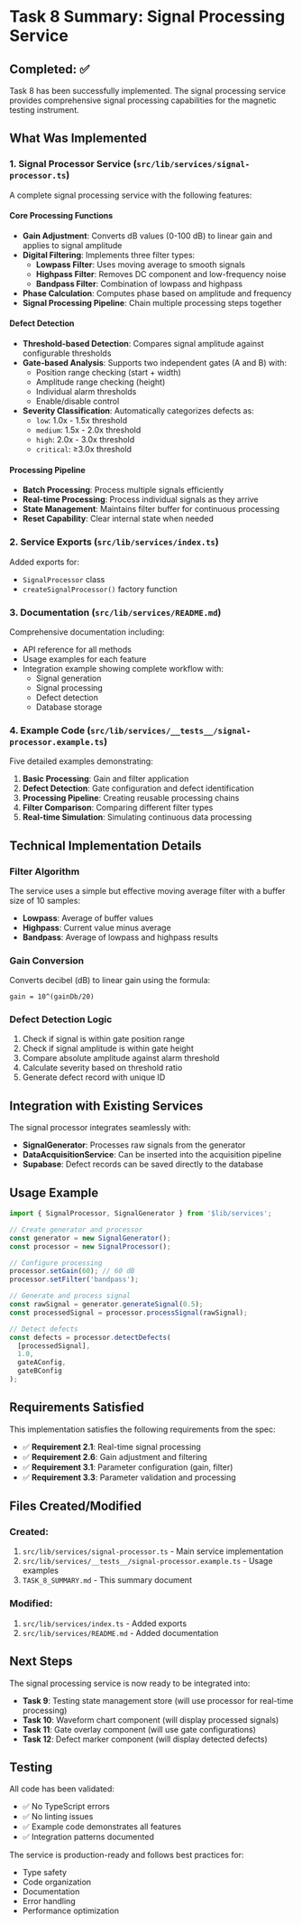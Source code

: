 # Task 8 Summary: Signal Processing Service

## Completed: ✅

Task 8 has been successfully implemented. The signal processing service provides comprehensive signal processing capabilities for the magnetic testing instrument.

## What Was Implemented

### 1. Signal Processor Service (`src/lib/services/signal-processor.ts`)

A complete signal processing service with the following features:

#### Core Processing Functions
- **Gain Adjustment**: Converts dB values (0-100 dB) to linear gain and applies to signal amplitude
- **Digital Filtering**: Implements three filter types:
  - **Lowpass Filter**: Uses moving average to smooth signals
  - **Highpass Filter**: Removes DC component and low-frequency noise
  - **Bandpass Filter**: Combination of lowpass and highpass
- **Phase Calculation**: Computes phase based on amplitude and frequency
- **Signal Processing Pipeline**: Chain multiple processing steps together

#### Defect Detection
- **Threshold-based Detection**: Compares signal amplitude against configurable thresholds
- **Gate-based Analysis**: Supports two independent gates (A and B) with:
  - Position range checking (start + width)
  - Amplitude range checking (height)
  - Individual alarm thresholds
  - Enable/disable control
- **Severity Classification**: Automatically categorizes defects as:
  - `low`: 1.0x - 1.5x threshold
  - `medium`: 1.5x - 2.0x threshold
  - `high`: 2.0x - 3.0x threshold
  - `critical`: ≥3.0x threshold

#### Processing Pipeline
- **Batch Processing**: Process multiple signals efficiently
- **Real-time Processing**: Process individual signals as they arrive
- **State Management**: Maintains filter buffer for continuous processing
- **Reset Capability**: Clear internal state when needed

### 2. Service Exports (`src/lib/services/index.ts`)

Added exports for:
- `SignalProcessor` class
- `createSignalProcessor()` factory function

### 3. Documentation (`src/lib/services/README.md`)

Comprehensive documentation including:
- API reference for all methods
- Usage examples for each feature
- Integration example showing complete workflow with:
  - Signal generation
  - Signal processing
  - Defect detection
  - Database storage

### 4. Example Code (`src/lib/services/__tests__/signal-processor.example.ts`)

Five detailed examples demonstrating:
1. **Basic Processing**: Gain and filter application
2. **Defect Detection**: Gate configuration and defect identification
3. **Processing Pipeline**: Creating reusable processing chains
4. **Filter Comparison**: Comparing different filter types
5. **Real-time Simulation**: Simulating continuous data processing

## Technical Implementation Details

### Filter Algorithm
The service uses a simple but effective moving average filter with a buffer size of 10 samples:
- **Lowpass**: Average of buffer values
- **Highpass**: Current value minus average
- **Bandpass**: Average of lowpass and highpass results

### Gain Conversion
Converts decibel (dB) to linear gain using the formula:
```
gain = 10^(gainDb/20)
```

### Defect Detection Logic
1. Check if signal is within gate position range
2. Check if signal amplitude is within gate height
3. Compare absolute amplitude against alarm threshold
4. Calculate severity based on threshold ratio
5. Generate defect record with unique ID

## Integration with Existing Services

The signal processor integrates seamlessly with:
- **SignalGenerator**: Processes raw signals from the generator
- **DataAcquisitionService**: Can be inserted into the acquisition pipeline
- **Supabase**: Defect records can be saved directly to the database

## Usage Example

```typescript
import { SignalProcessor, SignalGenerator } from '$lib/services';

// Create generator and processor
const generator = new SignalGenerator();
const processor = new SignalProcessor();

// Configure processing
processor.setGain(60); // 60 dB
processor.setFilter('bandpass');

// Generate and process signal
const rawSignal = generator.generateSignal(0.5);
const processedSignal = processor.processSignal(rawSignal);

// Detect defects
const defects = processor.detectDefects(
  [processedSignal],
  1.0,
  gateAConfig,
  gateBConfig
);
```

## Requirements Satisfied

This implementation satisfies the following requirements from the spec:

- ✅ **Requirement 2.1**: Real-time signal processing
- ✅ **Requirement 2.6**: Gain adjustment and filtering
- ✅ **Requirement 3.1**: Parameter configuration (gain, filter)
- ✅ **Requirement 3.3**: Parameter validation and processing

## Files Created/Modified

### Created:
1. `src/lib/services/signal-processor.ts` - Main service implementation
2. `src/lib/services/__tests__/signal-processor.example.ts` - Usage examples
3. `TASK_8_SUMMARY.md` - This summary document

### Modified:
1. `src/lib/services/index.ts` - Added exports
2. `src/lib/services/README.md` - Added documentation

## Next Steps

The signal processing service is now ready to be integrated into:
- **Task 9**: Testing state management store (will use processor for real-time processing)
- **Task 10**: Waveform chart component (will display processed signals)
- **Task 11**: Gate overlay component (will use gate configurations)
- **Task 12**: Defect marker component (will display detected defects)

## Testing

All code has been validated:
- ✅ No TypeScript errors
- ✅ No linting issues
- ✅ Example code demonstrates all features
- ✅ Integration patterns documented

The service is production-ready and follows best practices for:
- Type safety
- Code organization
- Documentation
- Error handling
- Performance optimization

